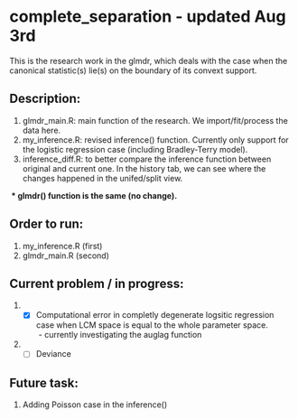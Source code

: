 # complete_separation - updated Aug 3rd

This is the research work in the glmdr, which deals with the case when the canonical statistic(s) lie(s) on the boundary of its convext support.

## Description:

1. glmdr_main.R: main function of the research. We import/fit/process the data here.
2. my_inference.R: revised inference() function. Currently only support for the logistic regression case (including Bradley-Terry model).
3. inference_diff.R: to better compare the inference function between original and current one. In the history tab, we can see where the changes happened in the unifed/split view.

__&nbsp;\* glmdr() function is the same (no change).__


## Order to run:
1. my_inference.R (first)
2. glmdr_main.R (second)

## Current problem / in progress:
1. - [x] Computational error in completly degenerate logsitic regression case when LCM space is equal to the whole parameter space. </br>
&nbsp;- currently investigating the auglag function

2. - [ ] Deviance

## Future task:
1. Adding Poisson case in the inference()
